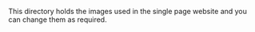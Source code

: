 This directory holds the images used in the single page website and you can change them as required.
